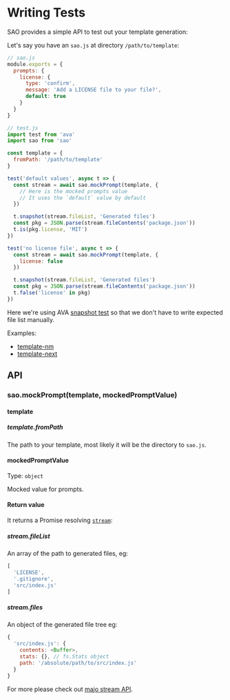# Writing Tests

SAO provides a simple API to test out your template generation:

Let's say you have an `sao.js` at directory `/path/to/template`:

```js
// sao.js
module.exports = {
  prompts: {
    license: {
      type: 'confirm',
      message: 'Add a LICENSE file to your file?',
      default: true
    }
  }
}
```

```js
// test.js
import test from 'ava'
import sao from 'sao'

const template = {
  fromPath: '/path/to/template'
}

test('default values', async t => {
  const stream = await sao.mockPrompt(template, {
    // Here is the mocked prompts value
    // It uses the `default` value by default
  })

  t.snapshot(stream.fileList, 'Generated files')
  const pkg = JSON.parse(stream.fileContents('package.json'))
  t.is(pkg.license, 'MIT')
})

test('no license file', async t => {
  const stream = await sao.mockPrompt(template, {
    license: false
  })

  t.snapshot(stream.fileList, 'Generated files')
  const pkg = JSON.parse(stream.fileContents('package.json'))
  t.false('license' in pkg)
})
```

Here we're using AVA [snapshot test](https://github.com/avajs/ava#snapshot-testing) so that we don't have to write expected file list manually.

Examples:

- [template-nm](https://github.com/egoist/template-nm/blob/master/test/test.js)
- [template-next](https://github.com/egoist/template-next/blob/master/test/test.js)

## API

### sao.mockPrompt(template, mockedPromptValue)

#### template

##### template.fromPath

The path to your template, most likely it will be the directory to `sao.js`.

#### mockedPromptValue

Type: `object`

Mocked value for prompts.

#### Return value

It returns a Promise resolving [`stream`](https://github.com/egoist/majo/blob/master/docs/api.md):

##### stream.fileList

An array of the path to generated files, eg:

```js
[
  'LICENSE',
  '.gitignore',
  'src/index.js'
]
```

##### stream.files

An object of the generated file tree eg:

```js
{
  'src/index.js': {
    contents: <Buffer>,
    stats: {}, // fs.Stats object
    path: '/absolute/path/to/src/index.js'
  }
}
```

For more please check out [majo stream API](https://github.com/egoist/majo/blob/master/docs/api.md).
